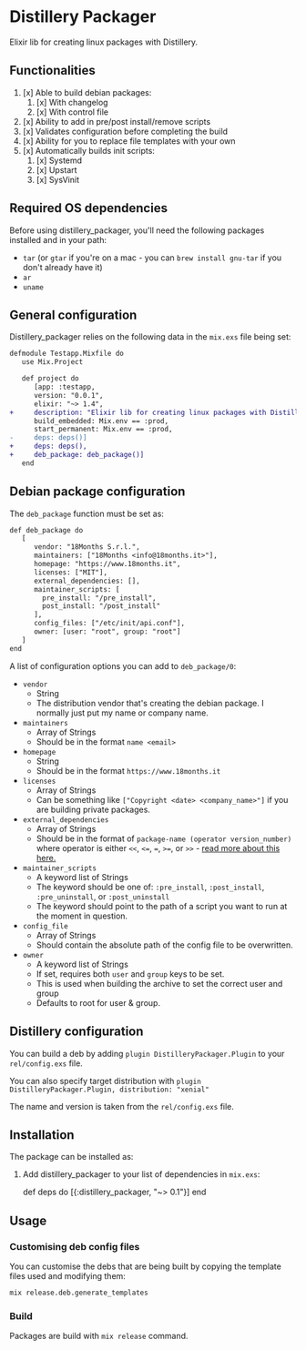 # Distillery Packager

Elixir lib for creating linux packages with Distillery.

## Functionalities

 1. [x] Able to build debian packages:
     1. [x] With changelog
     2. [x] With control file
 2. [x] Ability to add in pre/post install/remove scripts
 3. [x] Validates configuration before completing the build
 4. [x] Ability for you to replace file templates with your own
 5. [x] Automatically builds init scripts:
     1. [x] Systemd
     2. [x] Upstart
     3. [x] SysVinit

## Required OS dependencies

Before using distillery_packager, you'll need the following packages installed and in your path:

 - `tar` (or `gtar` if you're on a mac - you can `brew install gnu-tar` if you don't already have it)
 - `ar`
 - `uname`

## General configuration

Distillery_packager relies on the following data in the `mix.exs` file being set:

```diff
defmodule Testapp.Mixfile do
   use Mix.Project

   def project do
      [app: :testapp,
      version: "0.0.1",
      elixir: "~> 1.4",
+     description: "Elixir lib for creating linux packages with Distillery",
      build_embedded: Mix.env == :prod,
      start_permanent: Mix.env == :prod,
-     deps: deps()]
+     deps: deps(),
+     deb_package: deb_package()]
   end
```

## Debian package configuration

The `deb_package` function must be set as:

```diff
def deb_package do
   [
      vendor: "18Months S.r.l.",
      maintainers: ["18Months <info@18months.it>"],
      homepage: "https://www.18months.it",
      licenses: ["MIT"],
      external_dependencies: [],
      maintainer_scripts: [
        pre_install: "/pre_install",
        post_install: "/post_install"
      ],
      config_files: ["/etc/init/api.conf"],
      owner: [user: "root", group: "root"]
   ]
end
```

A list of configuration options you can add to `deb_package/0`:

 - `vendor`
   - String
   - The distribution vendor that's creating the debian package. I normally just put my name or company name.
 - `maintainers`
   - Array of Strings
   - Should be in the format `name <email>`
 - `homepage`
   - String
   - Should be in the format `https://www.18months.it`
 - `licenses`
   - Array of Strings
   - Can be something like `["Copyright <date> <company_name>"]` if you are building private packages.
 - `external_dependencies`
   - Array of Strings
   - Should be in the format of `package-name (operator version_number)` where operator is either `<<`, `<=`, `=`, `>=`, or `>>` - [read more about this here.][1]
 - `maintainer_scripts`
   - A keyword list of Strings
   - The keyword should be one of: `:pre_install`, `:post_install`, `:pre_uninstall`, or `:post_uninstall`
   - The keyword should point to the path of a script you want to run at the moment in question.
 - `config_file`
   - Array of Strings
   - Should contain the absolute path of the config file to be overwritten.
 - `owner`
   - A keyword list of Strings
   - If set, requires both `user` and `group` keys to be set.
   - This is used when building the archive to set the correct user and group
   - Defaults to root for user & group.

## Distillery configuration

You can build a deb by adding `plugin DistilleryPackager.Plugin` to your `rel/config.exs` file.

You can also specify target distribution with `plugin DistilleryPackager.Plugin, distribution: "xenial"`

The name and version is taken from the `rel/config.exs` file.

## Installation

The package can be installed as:

  1. Add distillery_packager to your list of dependencies in `mix.exs`:

        def deps do
          [{:distillery_packager, "~> 0.1"}]
        end

## Usage

### Customising deb config files

You can customise the debs that are being built by copying the template files used and modifying them:

```bash
mix release.deb.generate_templates
```

### Build

Packages are build with `mix release` command.


[1]:https://www.debian.org/doc/manuals/maint-guide/dreq.en.html#control
